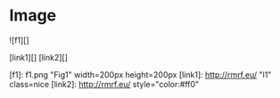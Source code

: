 # Image

![f1][]

[link1][]
[link2][]


[f1]: f1.png "Fig1" width=200px height=200px
[link1]: http://rmrf.eu/ "l1" class=nice
[link2]: http://rmrf.eu/ style="color:#ff0"

